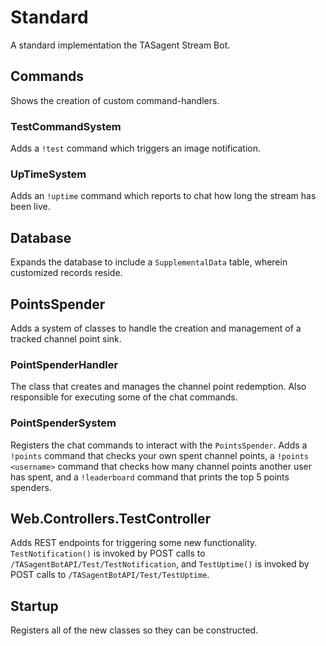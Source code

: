 # Standard

A standard implementation the TASagent Stream Bot.

## Commands

Shows the creation of custom command-handlers.

### TestCommandSystem

Adds a `!test` command which triggers an image notification.

### UpTimeSystem

Adds an `!uptime` command which reports to chat how long the stream has been live.

## Database

Expands the database to include a `SupplementalData` table, wherein customized records reside.

## PointsSpender

Adds a system of classes to handle the creation and management of a tracked channel point sink.

### PointSpenderHandler

The class that creates and manages the channel point redemption.  Also responsible for executing some of the chat commands.

### PointSpenderSystem

Registers the chat commands to interact with the `PointsSpender`.  Adds a `!points` command that checks your own spent channel points, a `!points <username>` command that checks how many channel points another user has spent, and a `!leaderboard` command that prints the top 5 points spenders.

## Web.Controllers.TestController

Adds REST endpoints for triggering some new functionality.  `TestNotification()` is invoked by POST calls to `/TASagentBotAPI/Test/TestNotification`, and `TestUptime()` is invoked by POST calls to `/TASagentBotAPI/Test/TestUptime`.

## Startup

Registers all of the new classes so they can be constructed.